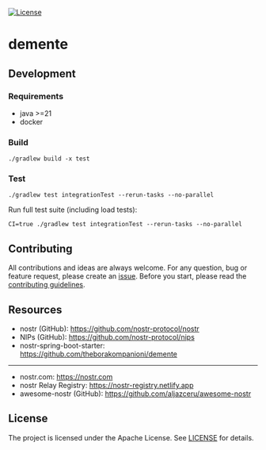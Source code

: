 [![License](https://img.shields.io/github/license/theborakompanioni/demente.svg?maxAge=2592000)](https://github.com/theborakompanioni/demente/blob/master/LICENSE)

demente
===

## Development

### Requirements
- java >=21
- docker

### Build
```shell script
./gradlew build -x test
```

### Test
```shell script
./gradlew test integrationTest --rerun-tasks --no-parallel
```

Run full test suite (including load tests):
```shell script
CI=true ./gradlew test integrationTest --rerun-tasks --no-parallel
```

## Contributing
All contributions and ideas are always welcome. For any question, bug or feature request,
please create an [issue](https://github.com/theborakompanioni/demente/issues).
Before you start, please read the [contributing guidelines](contributing.md).

## Resources

- nostr (GitHub): https://github.com/nostr-protocol/nostr
- NIPs (GitHub): https://github.com/nostr-protocol/nips
- nostr-spring-boot-starter: https://github.com/theborakompanioni/demente

---

- nostr.com: https://nostr.com
- nostr Relay Registry: https://nostr-registry.netlify.app
- awesome-nostr (GitHub): https://github.com/aljazceru/awesome-nostr

## License

The project is licensed under the Apache License. See [LICENSE](LICENSE) for details.
